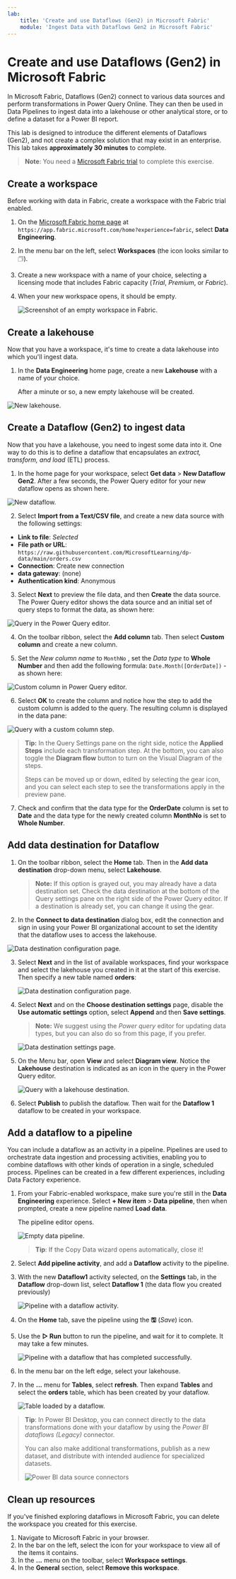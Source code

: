 ```yaml
---
lab:
    title: 'Create and use Dataflows (Gen2) in Microsoft Fabric'
    module: 'Ingest Data with Dataflows Gen2 in Microsoft Fabric'
---
```


# Create and use Dataflows (Gen2) in Microsoft Fabric

In Microsoft Fabric, Dataflows (Gen2) connect to various data sources and perform transformations in Power Query Online. They can then be used in Data Pipelines to ingest data into a lakehouse or other analytical store, or to define a dataset for a Power BI report.

This lab is designed to introduce the different elements of Dataflows (Gen2), and not create a complex solution that may exist in an enterprise. This lab takes **approximately 30 minutes** to complete.

> **Note**: You need a [Microsoft Fabric trial](https://learn.microsoft.com/fabric/get-started/fabric-trial) to complete this exercise.

## Create a workspace

Before working with data in Fabric, create a workspace with the Fabric trial enabled.

1. On the [Microsoft Fabric home page](https://app.fabric.microsoft.com/home?experience=fabric) at `https://app.fabric.microsoft.com/home?experience=fabric`, select **Data Engineering**.
1. In the menu bar on the left, select **Workspaces** (the icon looks similar to &#128455;).
1. Create a new workspace with a name of your choice, selecting a licensing mode that includes Fabric capacity (*Trial*, *Premium*, or *Fabric*).
1. When your new workspace opens, it should be empty.

    ![Screenshot of an empty workspace in Fabric.](./Images/new-workspace.png)

## Create a lakehouse

Now that you have a workspace, it's time to create a data lakehouse into which you'll ingest data.

1. In the **Data Engineering** home page, create a new **Lakehouse** with a name of your choice.

    After a minute or so, a new empty lakehouse will be created.

 ![New lakehouse.](./Images/new-lakehouse.png)

## Create a Dataflow (Gen2) to ingest data

Now that you have a lakehouse, you need to ingest some data into it. One way to do this is to define a dataflow that encapsulates an *extract, transform, and load* (ETL) process.

1. In the home page for your workspace, select **Get data** > **New Dataflow Gen2**. After a few seconds, the Power Query editor for your new dataflow opens as shown here.

 ![New dataflow.](./Images/new-dataflow.png)

2. Select **Import from a Text/CSV file**, and create a new data source with the following settings:
 - **Link to file**: *Selected*
 - **File path or URL**: `https://raw.githubusercontent.com/MicrosoftLearning/dp-data/main/orders.csv`
 - **Connection**: Create new connection
 - **data gateway**: (none)
 - **Authentication kind**: Anonymous

3. Select **Next** to preview the file data, and then **Create** the data source. The Power Query editor shows the data source and an initial set of query steps to format the data, as shown here:

 ![Query in the Power Query editor.](./Images/power-query.png)

4. On the toolbar ribbon, select the **Add column** tab. Then select **Custom column** and create a new column.

5. Set the *New column name* to  `MonthNo` , set the *Data type* to **Whole Number** and then add the following formula: `Date.Month([OrderDate])` - as shown here:

 ![Custom column in Power Query editor.](./Images/custom-column.png)

6. Select **OK** to create the column and notice how the step to add the custom column is added to the query. The resulting column is displayed in the data pane:

 ![Query with a custom column step.](./Images/custom-column-added.png)

> **Tip:** In the Query Settings pane on the right side, notice the **Applied Steps** include each transformation step. At the bottom, you can also toggle the **Diagram flow** button to turn on the Visual Diagram of the steps.
>
> Steps can be moved up or down, edited by selecting the gear icon, and you can select each step to see the transformations apply in the preview pane.

7. Check and confirm that the data type for the **OrderDate** column is set to **Date** and the data type for the  newly created column **MonthNo** is set to **Whole Number**.

## Add data destination for Dataflow

1. On the toolbar ribbon, select the **Home** tab. Then in the **Add data destination** drop-down menu, select **Lakehouse**.

   > **Note:** If this option is grayed out, you may already have a data destination set. Check the data destination at the bottom of the Query settings pane on the right side of the Power Query editor. If a destination is already set, you can change it using the gear.

2. In the **Connect to data destination** dialog box, edit the connection and sign in using your Power BI organizational account to set the identity that the dataflow uses to access the lakehouse.

 ![Data destination configuration page.](./Images/dataflow-connection.png)

3. Select **Next** and in the list of available workspaces, find your workspace and select the lakehouse you created in it at the start of this exercise. Then specify a new table named **orders**:

   ![Data destination configuration page.](./Images/data-destination-target.png)

4. Select **Next** and on the **Choose destination settings** page, disable the **Use automatic settings** option, select **Append** and then **Save settings**.
    > **Note:** We suggest using the *Power query* editor for updating data types, but you can also do so from this page, if you prefer.

    ![Data destination settings page.](./Images/destination-settings.png)

5. On the Menu bar, open **View** and select **Diagram view**. Notice the **Lakehouse** destination is indicated as an icon in the query in the Power Query editor.

   ![Query with a lakehouse destination.](./Images/lakehouse-destination.png)

6. Select **Publish** to publish the dataflow. Then wait for the **Dataflow 1** dataflow to be created in your workspace.

## Add a dataflow to a pipeline

You can include a dataflow as an activity in a pipeline. Pipelines are used to orchestrate data ingestion and processing activities, enabling you to combine dataflows with other kinds of operation in a single, scheduled process. Pipelines can be created in a few different experiences, including Data Factory experience.

1. From your Fabric-enabled workspace, make sure you're still in the **Data Engineering** experience. Select **+ New item** > **Data pipeline**, then when prompted, create a new pipeline named **Load data**.

   The pipeline editor opens.

   ![Empty data pipeline.](./Images/new-pipeline.png)

   > **Tip**: If the Copy Data wizard opens automatically, close it!

2. Select **Add pipeline activity**, and add a **Dataflow** activity to the pipeline.

3. With the new **Dataflow1** activity selected, on the **Settings** tab, in the **Dataflow** drop-down list, select **Dataflow 1** (the data flow you created previously)

   ![Pipeline with a dataflow activity.](./Images/dataflow-activity.png)

4. On the **Home** tab, save the pipeline using the **&#128427;** (*Save*) icon.
5. Use the **&#9655; Run** button to run the pipeline, and wait for it to complete. It may take a few minutes.

   ![Pipeline with a dataflow that has completed successfully.](./Images/dataflow-pipeline-succeeded.png)

6. In the menu bar on the left edge, select your lakehouse.
7. In the **...** menu for **Tables**, select **refresh**. Then expand **Tables** and select the **orders** table, which has been created by your dataflow.

   ![Table loaded by a dataflow.](./Images/loaded-table.png)

> **Tip**: In Power BI Desktop, you can connect directly to the data transformations done with your dataflow by using the *Power BI dataflows (Legacy)* connector.
>
> You can also make additional transformations, publish as a new dataset, and distribute with intended audience for specialized datasets.
>
>![Power BI data source connectors](Images/pbid-dataflow-connectors.png)

## Clean up resources

If you've finished exploring dataflows in Microsoft Fabric, you can delete the workspace you created for this exercise.

1. Navigate to Microsoft Fabric in your browser.
1. In the bar on the left, select the icon for your workspace to view all of the items it contains.
1. In the **...** menu on the toolbar, select **Workspace settings**.
1. In the **General** section, select **Remove this workspace**.
